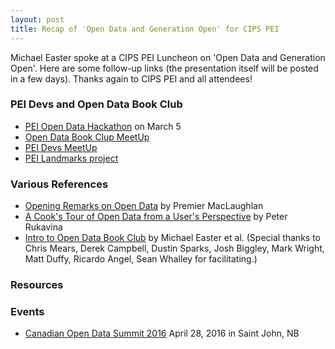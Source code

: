 ```yaml
---
layout: post
title: Recap of 'Open Data and Generation Open' for CIPS PEI
---
```


Michael Easter spoke at a CIPS PEI Luncheon on 'Open Data and Generation Open'. Here are some follow-up links
(the presentation itself will be posted in a few days). Thanks again to CIPS PEI and all attendees!

### PEI Devs and Open Data Book Club

* [PEI Open Data Hackathon]() on March 5
* [Open Data Book Clup MeetUp]()
* [PEI Devs MeetUp]()
* [PEI Landmarks project]()

### Various References

* [Opening Remarks on Open Data](https://www.youtube.com/watch?v=5YTGJqZaDzw) by Premier MacLaughlan
* [A Cook's Tour of Open Data from a User's Perspective](https://speakerdeck.com/reinvented/a-cooks-tour-of-open-data-from-a-users-perspective-directors-forum) by Peter Rukavina
* [Intro to Open Data Book Club](https://bitly.com/1ZfVnO4) by Michael Easter et al. (Special thanks to Chris Mears, Derek Campbell, Dustin Sparks, Josh Biggley, Mark Wright, Matt Duffy, Ricardo Angel, Sean Whalley for facilitating.)

### Resources

### Events

* [Canadian Open Data Summit 2016](http://opendatasummit.ca/en/) April 28, 2016 in Saint John, NB
